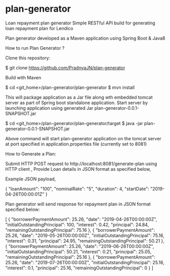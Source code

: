 # plan-generator
Loan repayment plan generator
Simple RESTful API build for generating loan repayment plan for Lendico

Plan generator developed as a Maven application using Spring Boot & Java8

How to run Plan Generator ?


Clone this repository:

$ git clone https://github.com/PradnyaJN/plan-generator

Build with Maven

$ cd <git_home>/plan-generator/plan-generator
$ mvn install

This will package application as a Jar file along wth embedded tomcat server as part of Spring boot standalone application.
Start server by launching application using generated Jar plan-generator-0.0.1-SNAPSHOT.jar

$ cd <git_home>/plan-generator/plan-generator/target 
$ java -jar plan-generator-0.0.1-SNAPSHOT.jar

Above command will start plan-generator application on the tomcat server at port specified in application.properties file (currently set to 8081)

How to Generate a Plan:

Submit HTTP POST request to http://localhost:8081/generate-plan using HTTP client ,
Provide Loan details in JSON format as specified below,

Example JSON payload,

{
  "loanAmount": "100",
  "nominalRate": "5",
  "duration": 4,
  "startDate": "2019-04-26T00:00:01Z"
}

Plan generator will send response for repayment plan in JSON format specified below: 

[
  {
    "borrowerPaymentAmount": 25.26,
    "date": "2019-04-26T00:00:00Z",
    "initialOutstandingPrincipal": 100,
    "interest": 0.42,
    "principal": 24.84,
    "remainingOutstandingPrincipal": 75.16
  },
  {
    "borrowerPaymentAmount": 25.26,
    "date": "2019-05-26T00:00:00Z",
    "initialOutstandingPrincipal": 75.16,
    "interest": 0.31,
    "principal": 24.95,
    "remainingOutstandingPrincipal": 50.21
  },
  {
    "borrowerPaymentAmount": 25.26,
    "date": "2019-06-26T00:00:00Z",
    "initialOutstandingPrincipal": 50.21,
    "interest": 0.21,
    "principal": 25.05,
    "remainingOutstandingPrincipal": 25.16
  },
  {
    "borrowerPaymentAmount": 25.26,
    "date": "2019-07-26T00:00:00Z",
    "initialOutstandingPrincipal": 25.16,
    "interest": 0.1,
    "principal": 25.16,
    "remainingOutstandingPrincipal": 0
  }
]


